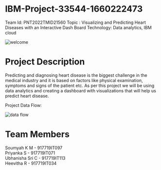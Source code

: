 # IBM-Project-33544-1660222473

Team Id: PNT2022TMID21560
Topic : Visualizing and Predicting Heart Diseases with an Interactive Dash Board
Technology: Data analytics, IBM cloud



![welcome](https://user-images.githubusercontent.com/88701456/202838153-6d166d75-f546-4f9d-8563-406d5b3d0faf.gif)



# Project Description
Predicting and diagnosing heart disease is the biggest challenge in the medical industry and it is based on factors like physical examination, symptoms and signs of the patient etc.
As per this project we will be using data analytics and creating a dashboard with visualizations that will help us predict heart disease.

Project Data Flow:


![data flow](https://user-images.githubusercontent.com/88701456/202837933-a571b88f-41ae-48eb-9a8a-3daa02b89c39.JPG)

# Team Members
Soumyah K M - 917719IT097<br>
Priyanka S - 917719IT071<br>
Ubhanisha Sri C - 917719IT113<br>
Heevitha R - 917719IT034


